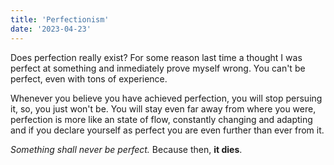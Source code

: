 ```yaml
---
title: 'Perfectionism'
date: '2023-04-23'
---
```

Does perfection really exist? For some reason last time a thought I was perfect at something and inmediately prove myself wrong.
You can't be perfect, even with tons of experience.

Whenever you believe you have achieved perfection, you will stop persuing it, so, you just won't be. You will stay even far away from where you were, perfection is more like an state of flow, constantly changing and adapting and if you declare yourself as perfect you are even further than ever from it.

*Something shall never be perfect.*
Because then, **it dies**.